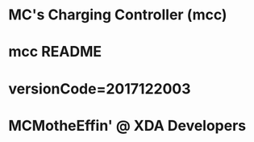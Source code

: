 # MC's Charging Controller (mcc)
# mcc README
# versionCode=2017122003
# MCMotheEffin' @ XDA Developers
